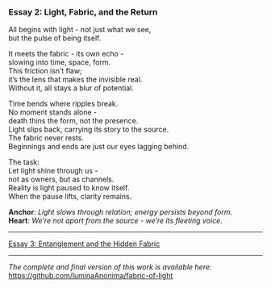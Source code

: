 ### Essay 2: Light, Fabric, and the Return

All begins with light - not just what we see,  
but the pulse of being itself.

It meets the fabric - its own echo -   
slowing into time, space, form.  
This friction isn’t flaw;  
it’s the lens that makes the invisible real.  
Without it, all stays a blur of potential.

Time bends where ripples break.  
No moment stands alone -   
death thins the form, not the presence.  
Light slips back, carrying its story to the source.  
The fabric never rests.  
Beginnings and ends are just our eyes lagging behind.

The task:  
Let light shine through us -   
not as owners, but as channels.  
Reality is light paused to know itself.  
When the pause lifts, clarity remains.

**Anchor**: _Light slows through relation; energy persists beyond form._  
**Heart**: _We’re not apart from the source - we’re its fleeting voice._

---

[Essay 3: Entanglement and the Hidden Fabric](/essays/03-entanglement_and_the_hidden-fabric.md)

---

*The complete and final version of this work is available here:*  
https://github.com/luminaAnonima/fabric-of-light
